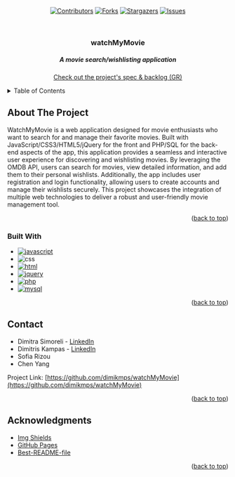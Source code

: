 <!-- Improved compatibility of back to top link: :  -->
<a name="readme-top"></a>


<!-- PROJECT SHIELDS -->
<div align="center">

[![Contributors][contributors-shield]][contributors-url]
[![Forks][forks-shield]][forks-url]
[![Stargazers][stars-shield]][stars-url]
[![Issues][issues-shield]][issues-url]


</div>

<br />
<div align="center">
  <h3 align="center">watchMyMovie</h3>
 <h5>A movie search/wishlisting application</h5>
  <p align="center">
    <a href="https://github.com/dimikmps/watchMyMovie/blob/master/WatchMyMovie%20Spec.pdf">Check out the project's spec & backlog  (GR)</a>
  </p>
</div>




<!-- TABLE OF CONTENTS -->
<details>
  <summary>Table of Contents</summary>
  <ol>
    <li>
      <a href="#about-the-project">About The Project</a>
      <ul>
        <li><a href="#built-with">Built With</a></li>
      </ul>
    </li>
    <li><a href="#acknowledgments">Acknowledgments</a></li>
  </ol>
</details>



<!-- ABOUT THE PROJECT -->
## About The Project

WatchMyMovie is a web application designed for movie enthusiasts who want to search for and manage their favorite movies. Built with JavaScript/CSS3/HTML5/jQuery for the front and PHP/SQL for the back-end aspects of the app, this application provides a seamless and interactive user experience for discovering and wishlisting movies. By leveraging the OMDB API, users can search for movies, view detailed information, and add them to their personal wishlists. Additionally, the app includes user registration and login functionality, allowing users to create accounts and manage their wishlists securely. This project showcases the integration of multiple web technologies to deliver a robust and user-friendly movie management tool.


<p align="right">(<a href="#readme-top">back to top</a>)</p>



### Built With

* [![javascript][javascript]][javascript-url]
* ![css][css]
* [![html][html]][html-url]
* [![jquery][jquery]][jquery-url]
* [![php][php]][php-url]
* [![mysql][mysql]][mysql-url]





<p align="right">(<a href="#readme-top">back to top</a>)</p>



<!-- CONTACT -->
## Contact

* Dimitra Simoreli - [LinkedIn][linkedin-url-simoreli]
* Dimitris Kampas - [LinkedIn][linkedin-url-kampas]
* Sofia Rizou
* Chen Yang

Project Link: [https://github.com/dimikmps/watchMyMovie](https://github.com/dimikmps/watchMyMovie)

<p align="right">(<a href="#readme-top">back to top</a>)</p>



<!-- ACKNOWLEDGMENTS -->
## Acknowledgments

* [Img Shields](https://shields.io)
* [GitHub Pages](https://pages.github.com)
* [Best-README-file](https://github.com/othneildrew/Best-README-Template)

<p align="right">(<a href="#readme-top">back to top</a>)</p>



<!-- PROJECT SHIELDS -->

[contributors-shield]: https://img.shields.io/github/contributors/dimikmps/watchMyMovie.svg?style=for-the-badge
[contributors-url]: https://github.com/dimikmps/watchMyMovie/graphs/contributors

[forks-shield]: https://img.shields.io/github/forks/dimikmps/watchMyMovie.svg?style=for-the-badge
[forks-url]: https://github.com/dimikmps/watchMyMovie/network/members

[stars-shield]: https://img.shields.io/github/stars/dimikmps/watchMyMovie.svg?style=for-the-badge
[stars-url]: https://github.com//dimikmps/watchMyMovie/stargazers

[issues-shield]: https://img.shields.io/github/issues/dimikmps/watchMyMovie?style=for-the-badge
[issues-url]: https://github.com/dimikmps/watchMyMovie/issues

[linkedin-shield]: https://img.shields.io/badge/-LinkedIn-black.svg?style=for-the-badge&logo=linkedin&colorB=555
[linkedin-url-kampas]: https://www.linkedin.com/in/dkampas
[linkedin-url-simoreli]: https://www.linkedin.com/in/dimitra-simoreli-11b419240



<!-- MARKDOWN LINKS & IMAGES -->

[php]: https://img.shields.io/badge/--php?style=for-the-badge&logo=php&logoColor=white&label=php&labelColor=%23777BB4&color=%23777BB4
[php-url]: https://www.php.net/

[javascript]: https://img.shields.io/badge/-javascript-js?style=for-the-badge&logo=javascript&logoColor=white&color=%23F7DF1E
[javascript-url]: https://www.javascript.com/

[css]: https://img.shields.io/badge/-css-css?style=for-the-badge&logo=css3&logoColor=white&color=%231572B6

[html]: https://img.shields.io/badge/-html-html?style=for-the-badge&logo=html5&logoColor=white&color=%23E34F26
[html-url]: https://html.com/html5/

[jquery]: https://img.shields.io/badge/-jquery-js?style=for-the-badge&logo=jquery&logoColor=white&color=%230769AD
[jquery-url]: https://jquery.com/

[mysql]: https://img.shields.io/badge/-mysql-sql?style=for-the-badge&logo=mysql&logoColor=white&color=%234479A1
[mysql-url]: https://www.mysql.com/




[React.js]: https://img.shields.io/badge/React-20232A?style=for-the-badge&logo=react&logoColor=61DAFB
[React-url]: https://reactjs.org/

